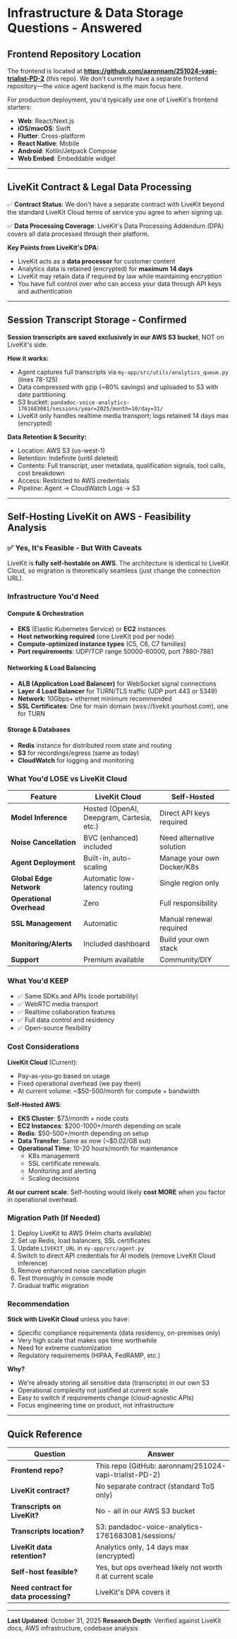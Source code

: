 # Infrastructure & Data Storage Questions - Answered

## Frontend Repository Location

The frontend is located at **https://github.com/aaronnam/251024-vapi-trialist-PD-2** (this repo). We don't currently have a separate frontend repository—the voice agent backend is the main focus here.

For production deployment, you'd typically use one of LiveKit's frontend starters:
- **Web**: React/Next.js
- **iOS/macOS**: Swift
- **Flutter**: Cross-platform
- **React Native**: Mobile
- **Android**: Kotlin/Jetpack Compose
- **Web Embed**: Embeddable widget

---

## LiveKit Contract & Legal Data Processing

✅ **Contract Status**: We don't have a separate contract with LiveKit beyond the standard LiveKit Cloud terms of service you agree to when signing up.

✅ **Data Processing Coverage**: LiveKit's Data Processing Addendum (DPA) covers all data processed through their platform.

**Key Points from LiveKit's DPA:**
- LiveKit acts as a **data processor** for customer content
- Analytics data is retained (encrypted) for **maximum 14 days**
- LiveKit may retain data if required by law while maintaining encryption
- You have full control over who can access your data through API keys and authentication

---

## Session Transcript Storage - Confirmed

**Session transcripts are saved exclusively in our AWS S3 bucket**, NOT on LiveKit's side.

**How it works:**
- Agent captures full transcripts via `my-app/src/utils/analytics_queue.py` (lines 78-125)
- Data compressed with gzip (~80% savings) and uploaded to S3 with date partitioning
- S3 bucket: `pandadoc-voice-analytics-1761683081/sessions/year=2025/month=10/day=31/`
- LiveKit only handles realtime media transport; logs retained 14 days max (encrypted)

**Data Retention & Security:**
- Location: AWS S3 (us-west-1)
- Retention: Indefinite (until deleted)
- Contents: Full transcript, user metadata, qualification signals, tool calls, cost breakdown
- Access: Restricted to AWS credentials
- Pipeline: Agent → CloudWatch Logs → S3

---

## Self-Hosting LiveKit on AWS - Feasibility Analysis

### ✅ Yes, It's Feasible - But With Caveats

LiveKit is **fully self-hostable on AWS**. The architecture is identical to LiveKit Cloud, so migration is theoretically seamless (just change the connection URL).

### Infrastructure You'd Need

#### Compute & Orchestration
- **EKS** (Elastic Kubernetes Service) or **EC2** instances
- **Host networking required** (one LiveKit pod per node)
- **Compute-optimized instance types** (C5, C6, C7 families)
- **Port requirements**: UDP/TCP range 50000-60000, port 7880-7881

#### Networking & Load Balancing
- **ALB (Application Load Balancer)** for WebSocket signal connections
- **Layer 4 Load Balancer** for TURN/TLS traffic (UDP port 443 or 5349)
- **Network**: 10Gbps+ ethernet minimum recommended
- **SSL Certificates**: One for main domain (wss://livekit.yourhost.com), one for TURN

#### Storage & Databases
- **Redis** instance for distributed room state and routing
- **S3** for recordings/egress (same as today)
- **CloudWatch** for logging and monitoring

### What You'd LOSE vs LiveKit Cloud

| Feature | LiveKit Cloud | Self-Hosted |
|---------|---------------|------------|
| **Model Inference** | Hosted (OpenAI, Deepgram, Cartesia, etc.) | Direct API keys required |
| **Noise Cancellation** | BVC (enhanced) included | Need alternative solution |
| **Agent Deployment** | Built-in, auto-scaling | Manage your own Docker/K8s |
| **Global Edge Network** | Automatic low-latency routing | Single region only |
| **Operational Overhead** | Zero | Full responsibility |
| **SSL Management** | Automatic | Manual renewal required |
| **Monitoring/Alerts** | Included dashboard | Build your own stack |
| **Support** | Premium available | Community/DIY |

### What You'd KEEP

- ✅ Same SDKs and APIs (code portability)
- ✅ WebRTC media transport
- ✅ Realtime collaboration features
- ✅ Full data control and residency
- ✅ Open-source flexibility

### Cost Considerations

**LiveKit Cloud** (Current):
- Pay-as-you-go based on usage
- Fixed operational overhead (we pay them)
- At current volume: ~$50-500/month for compute + bandwidth

**Self-Hosted AWS**:
- **EKS Cluster**: $73/month + node costs
- **EC2 Instances**: $200-1000+/month depending on scale
- **Redis**: $50-500+/month depending on setup
- **Data Transfer**: Same as now (~$0.02/GB out)
- **Operational Time**: 10-20 hours/month for maintenance
  - K8s management
  - SSL certificate renewals
  - Monitoring and alerting
  - Scaling decisions

**At our current scale**: Self-hosting would likely **cost MORE** when you factor in operational overhead.

### Migration Path (If Needed)

1. Deploy LiveKit to AWS (Helm charts available)
2. Set up Redis, load balancers, SSL certificates
3. Update `LIVEKIT_URL` in `my-app/src/agent.py`
4. Switch to direct API credentials for AI models (remove LiveKit Cloud inference)
5. Remove enhanced noise cancellation plugin
6. Test thoroughly in console mode
7. Gradual traffic migration

### Recommendation

**Stick with LiveKit Cloud** unless you have:
- Specific compliance requirements (data residency, on-premises only)
- Very high scale that makes ops time worthwhile
- Need for extreme customization
- Regulatory requirements (HIPAA, FedRAMP, etc.)

**Why?**
- We're already storing all sensitive data (transcripts) in our own S3
- Operational complexity not justified at current scale
- Easy to switch if requirements change (cloud-agnostic APIs)
- Focus engineering time on product, not infrastructure

---

## Quick Reference

| Question | Answer |
|----------|--------|
| **Frontend repo?** | This repo (GitHub: aaronnam/251024-vapi-trialist-PD-2) |
| **LiveKit contract?** | No separate contract (standard ToS only) |
| **Transcripts on LiveKit?** | No - all in our AWS S3 bucket |
| **Transcripts location?** | S3: pandadoc-voice-analytics-1761683081/sessions/ |
| **LiveKit data retention?** | Analytics only, 14 days max (encrypted) |
| **Self-host feasible?** | Yes, but ops overhead likely not worth it at current scale |
| **Need contract for data processing?** | LiveKit's DPA covers it |

---

**Last Updated**: October 31, 2025
**Research Depth**: Verified against LiveKit docs, AWS infrastructure, codebase analysis
